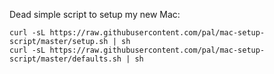 Dead simple script to setup my new Mac:

```shell
curl -sL https://raw.githubusercontent.com/pal/mac-setup-script/master/setup.sh | sh
curl -sL https://raw.githubusercontent.com/pal/mac-setup-script/master/defaults.sh | sh
```
